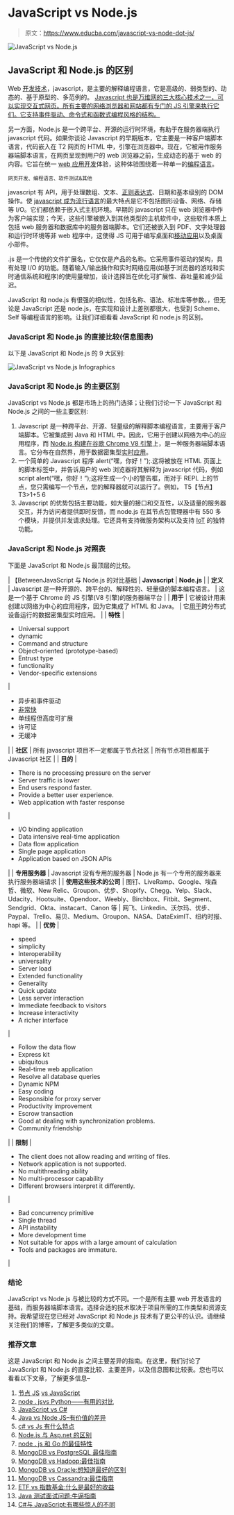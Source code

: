 # JavaScript vs Node.js

> 原文：<https://www.educba.com/javascript-vs-node-dot-js/>

![JavaScript vs Node.js](img/9b3d51d7d6923325bf928b7af532678e.png)



## JavaScript 和 Node.js 的区别

Web [开发技术](https://www.educba.com/web-development-interview-questions/)，javascript，是主要的解释编程语言，它是高级的、弱类型的、动态的、基于原型的、多范例的。 [Javascript 也是万维网的三大核心技术之一，可以实现交互式网页。所有主要的网络浏览器和网站都有专门的 JS 引擎来执行它们。它支持事件驱动、命令式和函数式编程风格的结构。](https://www.educba.com/what-is-javascript/)

另一方面，Node.js 是一个跨平台、开源的运行时环境，有助于在服务器端执行 javascript 代码。如果你谈论 Javascript 的早期版本，它主要是一种客户端脚本语言，代码嵌入在 T2 网页的 HTML 中，引擎在浏览器中。现在，它被用作服务器端脚本语言，在网页呈现到用户的 web 浏览器之前，生成动态的基于 web 的内容。它旨在统一 [web 应用开发](https://www.educba.com/how-to-build-web-applications-using-mongodb/)体验，这种体验围绕着一种单一的[编程语言](https://www.educba.com/what-is-a-programming-language/)。

<small>网页开发、编程语言、软件测试&其他</small>

javascript 有 API，用于处理数组、文本、[正则表达式](https://www.educba.com/regular-expressions-in-javascript/)、日期和基本级别的 DOM 操作。使 [javascript 成为流行语言](https://www.educba.com/javascript-vs-vbscript/)的最大特点是它不包括图形设备、网络、存储等 I/O。它们都依赖于嵌入式主机环境。早期的 javascript 只在 web 浏览器中作为客户端实现；今天，这些引擎被嵌入到其他类型的主机软件中，这些软件本质上包括 web 服务器和数据库中的服务器端脚本。它们还被嵌入到 PDF、文字处理器和运行时环境等非 web 程序中，这使得 JS 可用于编写桌面和[移动应用](https://www.educba.com/mobile-applications/)以及桌面小部件。

.js 是一个传统的文件扩展名，它仅仅是产品的名称。它采用事件驱动的架构，具有处理 I/O 的功能。随着输入/输出操作和实时网络应用(如基于浏览器的游戏和实时通信系统和程序)的使用量增加，设计选择旨在优化可扩展性、吞吐量和减少延迟。

JavaScript 和 node.js 有很强的相似性，包括名称、语法、标准库等参数。，但无论是 JavaScript 还是 node.js，在实现和设计上差别都很大，也受到 Scheme、Self 等编程语言的影响。让我们详细看看 JavaScript 和 node.js 的区别。

### JavaScript 和 Node.js 的直接比较(信息图表)

以下是 JavaScript 和 Node.js 的 9 大区别:

![JavaScript vs Node.js Infographics](img/31ead50b4c642b04458a98be51c97fc0.png)



### JavaScript 和 Node.js 的主要区别

JavaScript vs Node.js 都是市场上的热门选择；让我们讨论一下 JavaScript 和 Node.js 之间的一些主要区别:

1.  Javascript 是一种跨平台、开源、轻量级的解释脚本编程语言，主要用于客户端脚本。它被集成到 Java 和 HTML 中。因此，它用于创建以网络为中心的应用程序，而 [Node.js 构建在谷歌 Chrome V8 引擎](https://www.educba.com/node-dot-js-commands/)上，是一种服务器端脚本语言。它分布在自然界，用于数据密集型[实时应用](https://www.educba.com/real-time-analytics/)。
2.  一个简单的 Javascript 程序 alert(“嘿，你好！”);.这将被放在 HTML 页面上的脚本标签中，并告诉用户的 web 浏览器将其解释为 javascript 代码，例如 script alert(“嘿，你好！”);这将生成一个小的警告框，而对于 REPL 上的节点，您只需编写一个节点，您的解释器就可以运行了。例如，
    T5【节点】T3>1+5
    6
3.  Javascript 的优势包括主要功能，如大量的接口和交互性，以及适量的服务器交互，并为访问者提供即时反馈，而 node.js 在其节点包管理器中有 550 多个模块，并提供并发请求处理。它还具有支持微服务架构以及支持 [IoT](https://www.educba.com/iot-careers/) 的独特功能。

### JavaScript 和 Node.js 对照表

下面是 JavaScript 和 Node.js 最顶层的比较。

| 【BetweenJavaScript 与 Node.js 的对比基础 | **Javascript** | **Node.js** |
| **定义** | Javascript 是一种开源的、跨平台的、解释性的、轻量级的脚本编程语言。 | 这是一个基于 Chrome 的 JS 引擎(V8 引擎)的服务器端平台 |
| **用于** | 它被设计用来创建以网络为中心的应用程序，因为它集成了 HTML 和 Java。 | 它[用于](https://www.educba.com/why-use-node-js/)跨分布式设备运行的数据密集型实时应用。 |
| **特性** | 

*   Universal support
*   dynamic
*   Command and structure
*   Object-oriented (prototype-based)
*   Entrust type
*   functionality
*   Vendor-specific extensions

 | 

*   异步和事件驱动
*   [非常快](https://www.educba.com/features-of-node-js/)
*   单线程但高度可扩展
*   许可证
*   无缓冲

 |
| **社区** | 所有 javascript 项目不一定都属于节点社区 | 所有节点项目都属于 Javascript 社区 |
| **目的** | 

*   There is no processing pressure on the server
*   Server traffic is lower
*   End users respond faster.
*   Provide a better user experience.
*   Web application with faster response

 | 

*   I/O binding application
*   Data intensive real-time application
*   Data flow application
*   Single page application
*   Application based on JSON APIs

 |
| **专用服务器** | Javascript 没有专用的服务器 | Node.js 有一个专用的服务器来执行服务器端请求 |
| **使用这些技术的公司** | 图钉、LiveRamp、Google、埃森哲、微软、New Relic、Groupon、优步、Shopify、Chegg、Yelp、Slack、Udacity、Hootsuite、Opendoor、Weebly、Birchbox、Fitbit、Segment、Sendgrid、Okta、instacart、Canon 等 | 网飞、Linkedin、沃尔玛、优步、Paypal、Trello、易贝、Medium、Groupon、NASA、DataEximIT、纽约时报、hapi 等。 |
| **优势** | 

*   speed
*   simplicity
*   Interoperability
*   universality
*   Server load
*   Extended functionality
*   Generality
*   Quick update
*   Less server interaction
*   Immediate feedback to visitors
*   Increase interactivity
*   A richer interface

 | 

*   Follow the data flow
*   Express kit
*   ubiquitous
*   Real-time web application
*   Resolve all database queries
*   Dynamic NPM
*   Easy coding
*   Responsible for proxy server
*   Productivity improvement
*   Escrow transaction
*   Good at dealing with synchronization problems.
*   Community friendship

 |
| **限制** | 

*   The client does not allow reading and writing of files.
*   Network application is not supported.
*   No multithreading ability
*   No multi-processor capability
*   Different browsers interpret it differently.

 | 

*   Bad concurrency primitive
*   Single thread
*   API instability
*   More development time
*   Not suitable for apps with a large amount of calculation
*   Tools and packages are immature.

 |

### 结论

JavaScript vs Node.js 与被比较的方式不同。一个是所有主要 web 开发语言的基础，而服务器端脚本语言。选择合适的技术取决于项目所需的工作类型和资源支持。我希望现在您已经对 JavaScript 和 Node.js 技术有了更公平的认识。请继续关注我们的博客，了解更多类似的文章。

### 推荐文章

这是 JavaScript 和 Node.js 之间主要差异的指南。在这里，我们讨论了 JavaScript 和 Node.js 的直接比较、主要差异，以及信息图和比较表。您也可以看看以下文章，了解更多信息–

1.  [节点 JS](https://www.educba.com/javascript-vs-node-js/) [vs JavaScript](https://www.educba.com/javascript-vs-node-js/)
2.  [node . js](https://www.educba.com/python-vs-node-js/)[vs Python——有用的对比](https://www.educba.com/python-vs-node-js/)
3.  [JavaScript vs C#](https://www.educba.com/c-sharp-vs-javascript/)
4.  [Java vs Node JS–有价值的差异](https://www.educba.com/java-vs-node-js/)
5.  [c# vs Js 有什么特点](https://www.educba.com/c-sharp-vs-js/)
6.  [Node.js 与 Asp.net 的区别](https://www.educba.com/node-js-vs-asp-net/)
7.  [node . js 和 Go 的最佳特性](https://www.educba.com/node-js-vs-go/)
8.  [MongoDB vs PostgreSQL 最佳指南](https://www.educba.com/mongodb-vs-postgresql/)
9.  [MongoDB vs Hadoop:最佳指南](https://www.educba.com/hadoop-vs-mongodb/)
10.  [MongoDB vs Oracle:想知道最好的区别](https://www.educba.com/mongodb-vs-oracle/)
11.  [MongoDB vs Cassandra:最佳指南](https://www.educba.com/mongodb-vs-cassandra/)
12.  [ETF vs 指数基金:什么是最好的收益](https://www.educba.com/etf-vs-index-funds/)
13.  [Java 测试面试问题:牛逼指南](https://www.educba.com/java-testing-interview-questions/)
14.  [C#与 JavaScript:有哪些惊人的不同](https://www.educba.com/c-sharp-vs-javascript/)





